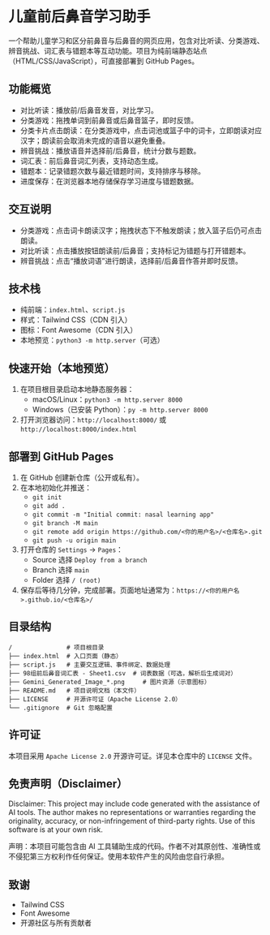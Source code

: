 # 儿童前后鼻音学习助手

一个帮助儿童学习和区分前鼻音与后鼻音的网页应用，包含对比听读、分类游戏、辨音挑战、词汇表与错题本等互动功能。项目为纯前端静态站点（HTML/CSS/JavaScript），可直接部署到 GitHub Pages。

## 功能概览
- 对比听读：播放前/后鼻音发音，对比学习。
- 分类游戏：拖拽单词到前鼻音或后鼻音篮子，即时反馈。
- 分类卡片点击朗读：在分类游戏中，点击词池或篮子中的词卡，立即朗读对应汉字；朗读前会取消未完成的语音以避免重叠。
- 辨音挑战：播放语音并选择前/后鼻音，统计分数与题数。
- 词汇表：前后鼻音词汇列表，支持动态生成。
- 错题本：记录错题次数与最近错题时间，支持排序与移除。
- 进度保存：在浏览器本地存储保存学习进度与错题数据。

## 交互说明
- 分类游戏：点击词卡朗读汉字；拖拽状态下不触发朗读；放入篮子后仍可点击朗读。
- 对比听读：点击播放按钮朗读前/后鼻音；支持标记为错题与打开错题本。
- 辨音挑战：点击“播放词语”进行朗读，选择前/后鼻音作答并即时反馈。

## 技术栈
- 纯前端：`index.html`、`script.js`
- 样式：Tailwind CSS（CDN 引入）
- 图标：Font Awesome（CDN 引入）
- 本地预览：`python3 -m http.server`（可选）

## 快速开始（本地预览）
1. 在项目根目录启动本地静态服务器：
   - macOS/Linux：`python3 -m http.server 8000`
   - Windows（已安装 Python）：`py -m http.server 8000`
2. 打开浏览器访问：`http://localhost:8000/` 或 `http://localhost:8000/index.html`

## 部署到 GitHub Pages
1. 在 GitHub 创建新仓库（公开或私有）。
2. 在本地初始化并推送：
   - `git init`
   - `git add .`
   - `git commit -m "Initial commit: nasal learning app"`
   - `git branch -M main`
   - `git remote add origin https://github.com/<你的用户名>/<仓库名>.git`
   - `git push -u origin main`
3. 打开仓库的 `Settings` → `Pages`：
   - Source 选择 `Deploy from a branch`
   - Branch 选择 `main`
   - Folder 选择 `/ (root)`
4. 保存后等待几分钟，完成部署。页面地址通常为：`https://<你的用户名>.github.io/<仓库名>/`

## 目录结构
```
/               # 项目根目录
├── index.html  # 入口页面（静态）
├── script.js   # 主要交互逻辑、事件绑定、数据处理
├── 98组前后鼻音词汇表 - Sheet1.csv  # 词表数据（可选，解析后生成词对）
├── Gemini_Generated_Image_*.png     # 图片资源（示意图标）
├── README.md   # 项目说明文档（本文件）
├── LICENSE     # 开源许可证（Apache License 2.0）
└── .gitignore  # Git 忽略配置
```

## 许可证
本项目采用 `Apache License 2.0` 开源许可证。详见本仓库中的 `LICENSE` 文件。

## 免责声明（Disclaimer）
Disclaimer: This project may include code generated with the assistance of AI tools.
The author makes no representations or warranties regarding the originality,
accuracy, or non-infringement of third-party rights.
Use of this software is at your own risk.

声明：本项目可能包含由 AI 工具辅助生成的代码。作者不对其原创性、准确性或不侵犯第三方权利作任何保证。使用本软件产生的风险由您自行承担。

## 致谢
- Tailwind CSS
- Font Awesome
- 开源社区与所有贡献者